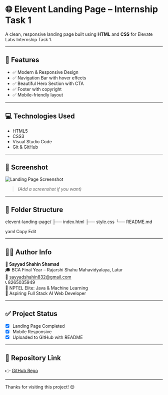 # 🌐 Elevent Landing Page – Internship Task 1

A clean, responsive landing page built using **HTML** and **CSS** for Elevate Labs Internship Task 1.

---

## 🚀 Features

- ✅ Modern & Responsive Design
- ✅ Navigation Bar with hover effects
- ✅ Beautiful Hero Section with CTA
- ✅ Footer with copyright
- ✅ Mobile-friendly layout

---

## 💻 Technologies Used

- HTML5
- CSS3
- Visual Studio Code
- Git & GitHub

---

## 📸 Screenshot

![Landing Page Screenshot](./screenshot.png)

> *(Add a screenshot if you want)*

---

## 📁 Folder Structure

elevent-landing-page/
├── index.html
├── style.css
└── README.md

yaml
Copy
Edit

---

## 🧑‍🎓 Author Info

**👩 Sayyad Shahin Shamad**  
🎓 BCA Final Year – Rajarshi Shahu Mahavidyalaya, Latur  
📧 sayyadshahin832@gmail.com  
📞 8265035949  
🏅 NPTEL Elite: Java & Machine Learning  
🎯 Aspiring Full Stack AI Web Developer  

---

## ✅ Project Status

- [x] Landing Page Completed
- [x] Mobile Responsive
- [x] Uploaded to GitHub with README

---

## 🔗 Repository Link

👉 [GitHub Repo](https://github.com/codebyshahin/elevent-landing--page-task1)

---

Thanks for visiting this project! 😊








